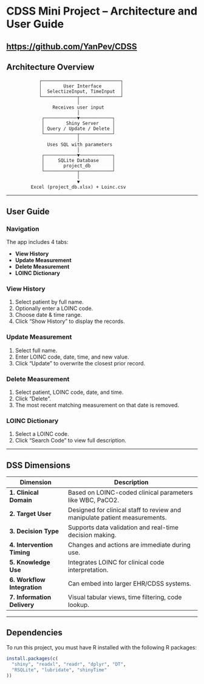 
# CDSS Mini Project – Architecture and User Guide
https://github.com/YanPev/CDSS
---

## Architecture Overview

```
            ┌─────────────────────────────┐
            │        User Interface       │
            │  SelectizeInput, TimeInput  │
            └─────────────┬───────────────┘
                          │
                 Receives user input
                          │
             ┌────────────▼────────────┐
             │        Shiny Server     │
             │ Query / Update / Delete │
             └────────────┬────────────┘
                          │
               Uses SQL with parameters
                          │
             ┌────────────▼────────────┐
             │     SQLite Database     │
             │       project_db        │
             └────────────┬────────────┘
                          │
                          ▼ 
         Excel (project_db.xlsx) + Loinc.csv
```

---

## User Guide

### Navigation
The app includes 4 tabs:
- **View History**
- **Update Measurement**
- **Delete Measurement**
- **LOINC Dictionary**

### View History
1. Select patient by full name.
2. Optionally enter a LOINC code.
3. Choose date & time range.
4. Click “Show History” to display the records.

### Update Measurement
1. Select full name.
2. Enter LOINC code, date, time, and new value.
3. Click “Update” to overwrite the closest prior record.

### Delete Measurement
1. Select patient, LOINC code, date, and time.
2. Click “Delete”.
3. The most recent matching measurement on that date is removed.

### LOINC Dictionary
1. Select a LOINC code.
2. Click “Search Code” to view full description.

---

## DSS Dimensions

| Dimension              | Description                                                                 |
|------------------------|-----------------------------------------------------------------------------|
| **1. Clinical Domain** | Based on LOINC-coded clinical parameters like WBC, PaCO2.                   |
| **2. Target User**     | Designed for clinical staff to review and manipulate patient measurements. |
| **3. Decision Type**   | Supports data validation and real-time decision making.                    |
| **4. Intervention Timing** | Changes and actions are immediate during use.                        |
| **5. Knowledge Use**   | Integrates LOINC for clinical code interpretation.                          |
| **6. Workflow Integration** | Can embed into larger EHR/CDSS systems.                              |
| **7. Information Delivery** | Visual tabular views, time filtering, code lookup.                   |

---

## Dependencies

To run this project, you must have R installed with the following R packages:

```r
install.packages(c(
  "shiny", "readxl", "readr", "dplyr", "DT", 
  "RSQLite", "lubridate", "shinyTime"
))
```

